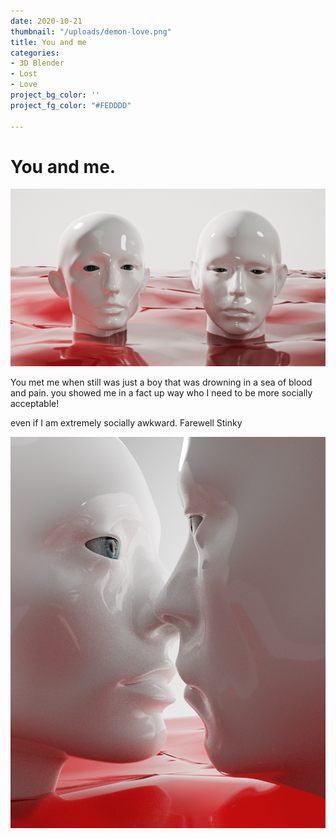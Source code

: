 ```yaml
---
date: 2020-10-21
thumbnail: "/uploads/demon-love.png"
title: You and me
categories:
- 3D Blender
- Lost
- Love
project_bg_color: ''
project_fg_color: "#FEDDDD"

---
```

# You and me.

![](/uploads/demon-love.png)

You met me when still was just a boy that was drowning in a sea of blood and pain. you showed me in a fact up way who I need to be more socially acceptable!

even if I am extremely socially awkward. Farewell Stinky

![](/uploads/blood-kiss-denoise.png)